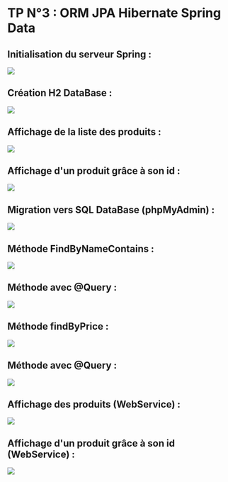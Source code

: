<h1> TP N°3 : ORM JPA Hibernate Spring Data </h1>
<h2> Initialisation du serveur Spring :</h2>
<img src="ORM-JPA-Hibernate-Spring-Data-master/Captures/img1.png">
<h2> Création H2 DataBase :</h2>
<img src="ORM-JPA-Hibernate-Spring-Data-master/Captures/img2.png">
<h2> Affichage de la liste des produits :</h2>
<img src="ORM-JPA-Hibernate-Spring-Data-master/Captures/img3.png">
<h2> Affichage d'un produit grâce à son id :</h2>
<img src="ORM-JPA-Hibernate-Spring-Data-master/Captures/img4.png">
<h2> Migration vers SQL DataBase (phpMyAdmin) :</h2>
<img src="ORM-JPA-Hibernate-Spring-Data-master/Captures/img5.png">
<h2> Méthode FindByNameContains :</h2>
<img src="ORM-JPA-Hibernate-Spring-Data-master/Captures/img6.png">
<h2> Méthode avec @Query :</h2>
<img src="ORM-JPA-Hibernate-Spring-Data-master/Captures/img7.png">
<h2> Méthode findByPrice :</h2>
<img src="ORM-JPA-Hibernate-Spring-Data-master/Captures/img8.png">
<h2> Méthode avec @Query :</h2>
<img src="ORM-JPA-Hibernate-Spring-Data-master/Captures/img9.png">
<h2> Affichage des produits (WebService) : </h2>
<img src="ORM-JPA-Hibernate-Spring-Data-master/Captures/webservice1.png">
<h2> Affichage d'un produit grâce à son id (WebService) : </h2>
<img src="ORM-JPA-Hibernate-Spring-Data-master/Captures/webservice2.png">


